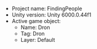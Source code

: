 <!-- UNITY CODE ASSIST INSTRUCTIONS START -->
- Project name: FindingPeople
- Unity version: Unity 6000.0.44f1
- Active game object:
  - Name: Dron
  - Tag: Dron
  - Layer: Default
<!-- UNITY CODE ASSIST INSTRUCTIONS END -->